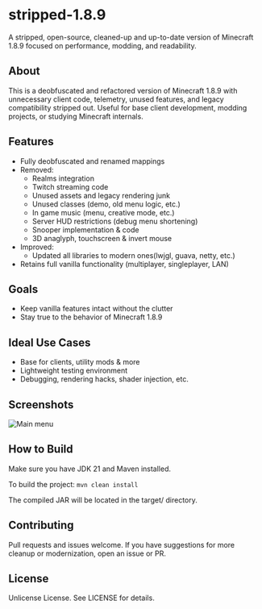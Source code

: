 # stripped-1.8.9

A stripped, open-source, cleaned-up and up-to-date version of Minecraft 1.8.9 focused on performance, modding, and readability.

## About

This is a deobfuscated and refactored version of Minecraft 1.8.9 with unnecessary client code, telemetry, unused features, and legacy compatibility stripped out. Useful for base client development, modding projects, or studying Minecraft internals.

## Features

- Fully deobfuscated and renamed mappings
- Removed:
    - Realms integration
    - Twitch streaming code
    - Unused assets and legacy rendering junk
    - Unused classes (demo, old menu logic, etc.)
    - In game music (menu, creative mode, etc.)
    - Server HUD restrictions (debug menu shortening)
    - Snooper implementation & code
    - 3D anaglyph, touchscreen & invert mouse
- Improved:
  - Updated all libraries to modern ones(lwjgl, guava, netty, etc.)
- Retains full vanilla functionality (multiplayer, singleplayer, LAN)

## Goals

- Keep vanilla features intact without the clutter
- Stay true to the behavior of Minecraft 1.8.9

## Ideal Use Cases

- Base for clients, utility mods & more
- Lightweight testing environment
- Debugging, rendering hacks, shader injection, etc.

## Screenshots
![Main menu](https://i.imgur.com/8L4sMRI.png)

## How to Build

Make sure you have JDK 21 and Maven installed.

To build the project:
``mvn clean install``

The compiled JAR will be located in the target/ directory.

## Contributing

Pull requests and issues welcome. If you have suggestions for more cleanup or modernization, open an issue or PR.

## License

Unlicense License. See LICENSE for details.